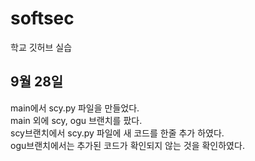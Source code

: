 # softsec
학교 깃허브 실습


## 9월 28일
main에서 scy.py 파일을 만들었다.  
main 외에 scy, ogu 브랜치를 팠다.  
scy브랜치에서 scy.py 파일에 새 코드를 한줄 추가 하였다.  
ogu브랜치에서는 추가된 코드가 확인되지 않는 것을 확인하였다.  
